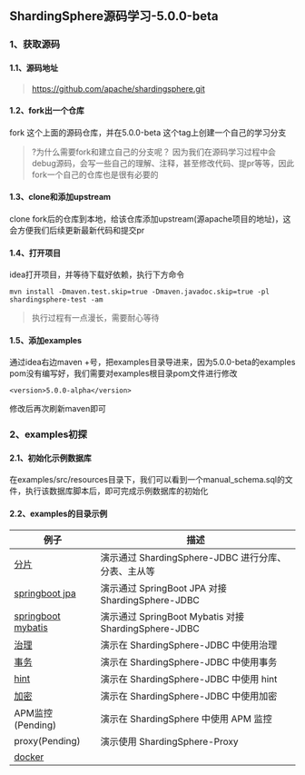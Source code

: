 ## ShardingSphere源码学习-5.0.0-beta



### 1、获取源码



#### 1.1、源码地址

>https://github.com/apache/shardingsphere.git



#### 1.2、fork出一个仓库

fork 这个上面的源码仓库，并在5.0.0-beta 这个tag上创建一个自己的学习分支

>?为什么需要fork和建立自己的分支呢？
>因为我们在源码学习过程中会debug源码，会写一些自己的理解、注释，甚至修改代码、提pr等等，因此fork一个自己的仓库也是很有必要的



#### 1.3、clone和添加upstream

clone fork后的仓库到本地，给该仓库添加upstream(源apache项目的地址)，这会方便我们后续更新最新代码和提交pr



#### 1.4、打开项目

idea打开项目，并等待下载好依赖，执行下方命令

```
mvn install -Dmaven.test.skip=true -Dmaven.javadoc.skip=true -pl shardingsphere-test -am
```

> 执行过程有一点漫长，需要耐心等待



#### 1.5、添加examples

通过idea右边maven +号，把examples目录导进来，因为5.0.0-beta的examples pom没有编写好，我们需要对examples根目录pom文件进行修改

```
<version>5.0.0-alpha</version>
```

修改后再次刷新maven即可



### 2、examples初探



#### 2.1、初始化示例数据库

在examples/src/resources目录下，我们可以看到一个manual_schema.sql的文件，执行该数据库脚本后，即可完成示例数据库的初始化


#### 2.2、examples的目录示例

| 例子 | 描述 |
|--------------------------------------------------------------------------------------------------------|-------------------------------------------------------|
| [分片](https://github.com/apache/shardingsphere/tree/5.0.0-beta/examples/shardingsphere-jdbc-example/sharding-example)                                                    | 演示通过 ShardingSphere-JDBC 进行分库、分表、主从等      |
| [springboot jpa](https://github.com/apache/shardingsphere/tree/5.0.0-beta/examples/shardingsphere-jdbc-example/sharding-example/sharding-spring-boot-jpa-example)         | 演示通过 SpringBoot JPA 对接 ShardingSphere-JDBC      |
| [springboot mybatis](https://github.com/apache/shardingsphere/tree/5.0.0-beta/examples/shardingsphere-jdbc-example/sharding-example/sharding-spring-boot-mybatis-example) | 演示通过 SpringBoot Mybatis 对接 ShardingSphere-JDBC  |
| [治理](https://github.com/apache/shardingsphere/tree/5.0.0-beta/examples/shardingsphere-jdbc-example/governance-example)                                                  | 演示在 ShardingSphere-JDBC 中使用治理                  |
| [事务](https://github.com/apache/shardingsphere/tree/5.0.0-beta/examples/shardingsphere-jdbc-example/transaction-example)                                                 | 演示在 ShardingSphere-JDBC 中使用事务                  |
| [hint](https://github.com/apache/shardingsphere/tree/5.0.0-beta/examples/shardingsphere-jdbc-example/other-feature-example/hint-example)                                  | 演示在 ShardingSphere-JDBC 中使用 hint                |
| [加密](https://github.com/apache/shardingsphere/tree/5.0.0-beta/examples/shardingsphere-jdbc-example/other-feature-example/encrypt-example)                               | 演示在 ShardingSphere-JDBC 中使用加密                  |
| APM监控(Pending)                                                                                        | 演示在 ShardingSphere 中使用 APM 监控                  |
| proxy(Pending)                                                                                          | 演示使用 ShardingSphere-Proxy                         |
| [docker](https://github.com/apache/shardingsphere/tree/5.0.0-beta/examples/docker/docker-compose.md)     | |




